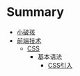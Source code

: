 # Summary

* [小破孩](README.md)
* [前端技术](FE/README.md)
  * [CSS](FE/CSS/README.md)
    * 基本语法
      * [CSS引入](FE/CSS/grammar/grammar_intro.md)

